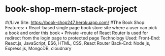 # book-shop-mern-stack-project
#//Live Site: https://book-shop247.herokuapp.com/ 
#The Book Shop 
Features: 
• React-based single page book store site where a user can pick a book and order this book 
• Private –route of React Router is used for redirect from the login page to protected page 
Technology Used: 
Front-End: React.js, JavaScript, ES6, HTML, CSS, React Router 
Back-End: Node js, Express js, MongoDB, cloudnary
